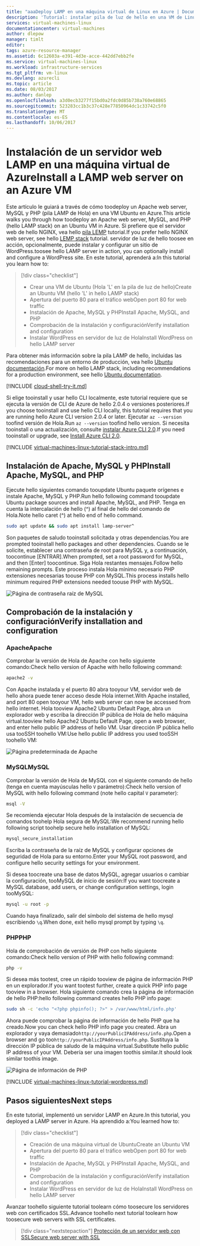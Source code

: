 ```yaml
---
title: "aaaDeploy LAMP en una máquina virtual de Linux en Azure | Documentos de Microsoft"
description: 'Tutorial: instalar pila de luz de hello en una VM de Linux en Azure'
services: virtual-machines-linux
documentationcenter: virtual-machines
author: dlepow
manager: timlt
editor: 
tags: azure-resource-manager
ms.assetid: 6c12603a-e391-4d3e-acce-442dd7ebb2fe
ms.service: virtual-machines-linux
ms.workload: infrastructure-services
ms.tgt_pltfrm: vm-linux
ms.devlang: azurecli
ms.topic: article
ms.date: 08/03/2017
ms.author: danlep
ms.openlocfilehash: a3d0ecb3277f15bd0a2fdc0d85b738a760e68865
ms.sourcegitcommit: 523283cc1b3c37c428e77850964dc1c33742c5f0
ms.translationtype: MT
ms.contentlocale: es-ES
ms.lasthandoff: 10/06/2017
---
```

# <a name="install-a-lamp-web-server-on-an-azure-vm"></a><span data-ttu-id="cedcb-103">Instalación de un servidor web LAMP en una máquina virtual de Azure</span><span class="sxs-lookup"><span data-stu-id="cedcb-103">Install a LAMP web server on an Azure VM</span></span>
<span data-ttu-id="cedcb-104">Este artículo le guiará a través de cómo toodeploy un Apache web server, MySQL y PHP (pila LAMP de Hola) en una VM Ubuntu en Azure.</span><span class="sxs-lookup"><span data-stu-id="cedcb-104">This article walks you through how toodeploy an Apache web server, MySQL, and PHP (hello LAMP stack) on an Ubuntu VM in Azure.</span></span> <span data-ttu-id="cedcb-105">Si prefiere que el servidor web de hello NGINX, vea hello [pila LEMP](tutorial-lemp-stack.md) tutorial.</span><span class="sxs-lookup"><span data-stu-id="cedcb-105">If you prefer hello NGINX web server, see hello [LEMP stack](tutorial-lemp-stack.md) tutorial.</span></span> <span data-ttu-id="cedcb-106">servidor de luz de hello toosee en acción, opcionalmente, puede instalar y configurar un sitio de WordPress.</span><span class="sxs-lookup"><span data-stu-id="cedcb-106">toosee hello LAMP server in action, you can optionally install and configure a WordPress site.</span></span> <span data-ttu-id="cedcb-107">En este tutorial, aprenderá a:</span><span class="sxs-lookup"><span data-stu-id="cedcb-107">In this tutorial you learn how to:</span></span>

> [!div class="checklist"]
> * <span data-ttu-id="cedcb-108">Crear una VM de Ubuntu (Hola 'L' en la pila de luz de hello)</span><span class="sxs-lookup"><span data-stu-id="cedcb-108">Create an Ubuntu VM (hello 'L' in hello LAMP stack)</span></span>
> * <span data-ttu-id="cedcb-109">Apertura del puerto 80 para el tráfico web</span><span class="sxs-lookup"><span data-stu-id="cedcb-109">Open port 80 for web traffic</span></span>
> * <span data-ttu-id="cedcb-110">Instalación de Apache, MySQL y PHP</span><span class="sxs-lookup"><span data-stu-id="cedcb-110">Install Apache, MySQL, and PHP</span></span>
> * <span data-ttu-id="cedcb-111">Comprobación de la instalación y configuración</span><span class="sxs-lookup"><span data-stu-id="cedcb-111">Verify installation and configuration</span></span>
> * <span data-ttu-id="cedcb-112">Instalar WordPress en servidor de luz de Hola</span><span class="sxs-lookup"><span data-stu-id="cedcb-112">Install WordPress on hello LAMP server</span></span>


<span data-ttu-id="cedcb-113">Para obtener más información sobre la pila LAMP de hello, incluidas las recomendaciones para un entorno de producción, vea hello [Ubuntu documentación](https://help.ubuntu.com/community/ApacheMySQLPHP).</span><span class="sxs-lookup"><span data-stu-id="cedcb-113">For more on hello LAMP stack, including recommendations for a production environment, see hello [Ubuntu documentation](https://help.ubuntu.com/community/ApacheMySQLPHP).</span></span>

[!INCLUDE [cloud-shell-try-it.md](../../../includes/cloud-shell-try-it.md)]

<span data-ttu-id="cedcb-114">Si elige tooinstall y usar hello CLI localmente, este tutorial requiere que se ejecuta la versión de CLI de Azure de hello 2.0.4 o versiones posteriores.</span><span class="sxs-lookup"><span data-stu-id="cedcb-114">If you choose tooinstall and use hello CLI locally, this tutorial requires that you are running hello Azure CLI version 2.0.4 or later.</span></span> <span data-ttu-id="cedcb-115">Ejecutar `az --version` toofind versión de Hola.</span><span class="sxs-lookup"><span data-stu-id="cedcb-115">Run `az --version` toofind hello version.</span></span> <span data-ttu-id="cedcb-116">Si necesita tooinstall o una actualización, consulte [instalar Azure CLI 2.0]( /cli/azure/install-azure-cli).</span><span class="sxs-lookup"><span data-stu-id="cedcb-116">If you need tooinstall or upgrade, see [Install Azure CLI 2.0]( /cli/azure/install-azure-cli).</span></span> 

[!INCLUDE [virtual-machines-linux-tutorial-stack-intro.md](../../../includes/virtual-machines-linux-tutorial-stack-intro.md)]

## <a name="install-apache-mysql-and-php"></a><span data-ttu-id="cedcb-117">Instalación de Apache, MySQL y PHP</span><span class="sxs-lookup"><span data-stu-id="cedcb-117">Install Apache, MySQL, and PHP</span></span>

<span data-ttu-id="cedcb-118">Ejecute hello siguientes comando tooupdate Ubuntu paquete orígenes e instale Apache, MySQL y PHP.</span><span class="sxs-lookup"><span data-stu-id="cedcb-118">Run hello following command tooupdate Ubuntu package sources and install Apache, MySQL, and PHP.</span></span> <span data-ttu-id="cedcb-119">Tenga en cuenta la intercalación de hello (^) al final de hello del comando de Hola.</span><span class="sxs-lookup"><span data-stu-id="cedcb-119">Note hello caret (^) at hello end of hello command.</span></span>


```bash
sudo apt update && sudo apt install lamp-server^
```



<span data-ttu-id="cedcb-120">Son paquetes de saludo tooinstall solicitada y otras dependencias.</span><span class="sxs-lookup"><span data-stu-id="cedcb-120">You are prompted tooinstall hello packages and other dependencies.</span></span> <span data-ttu-id="cedcb-121">Cuando se le solicite, establecer una contraseña de root para MySQL y, a continuación, toocontinue [ENTRAR].</span><span class="sxs-lookup"><span data-stu-id="cedcb-121">When prompted, set a root password for MySQL, and then [Enter] toocontinue.</span></span> <span data-ttu-id="cedcb-122">Siga Hola restantes mensajes.</span><span class="sxs-lookup"><span data-stu-id="cedcb-122">Follow hello remaining prompts.</span></span> <span data-ttu-id="cedcb-123">Este proceso instala Hola mínimo necesario PHP extensiones necesarias toouse PHP con MySQL.</span><span class="sxs-lookup"><span data-stu-id="cedcb-123">This process installs hello minimum required PHP extensions needed toouse PHP with MySQL.</span></span> 

![Página de contraseña raíz de MySQL][1]

## <a name="verify-installation-and-configuration"></a><span data-ttu-id="cedcb-125">Comprobación de la instalación y configuración</span><span class="sxs-lookup"><span data-stu-id="cedcb-125">Verify installation and configuration</span></span>


### <a name="apache"></a><span data-ttu-id="cedcb-126">Apache</span><span class="sxs-lookup"><span data-stu-id="cedcb-126">Apache</span></span>

<span data-ttu-id="cedcb-127">Comprobar la versión de Hola de Apache con hello siguiente comando:</span><span class="sxs-lookup"><span data-stu-id="cedcb-127">Check hello version of Apache with hello following command:</span></span>
```bash
apache2 -v
```

<span data-ttu-id="cedcb-128">Con Apache instalada y el puerto 80 abra tooyour VM, servidor web de hello ahora puede tener acceso desde Hola internet.</span><span class="sxs-lookup"><span data-stu-id="cedcb-128">With Apache installed, and port 80 open tooyour VM, hello web server can now be accessed from hello internet.</span></span> <span data-ttu-id="cedcb-129">Hola tooview Apache2 Ubuntu Default Page, abra un explorador web y escriba la dirección IP pública de Hola de hello máquina virtual.</span><span class="sxs-lookup"><span data-stu-id="cedcb-129">tooview hello Apache2 Ubuntu Default Page, open a web browser, and enter hello public IP address of hello VM.</span></span> <span data-ttu-id="cedcb-130">Usar dirección IP pública hello usa tooSSH toohello VM:</span><span class="sxs-lookup"><span data-stu-id="cedcb-130">Use hello public IP address you used tooSSH toohello VM:</span></span>

![Página predeterminada de Apache][3]


### <a name="mysql"></a><span data-ttu-id="cedcb-132">MySQL</span><span class="sxs-lookup"><span data-stu-id="cedcb-132">MySQL</span></span>

<span data-ttu-id="cedcb-133">Comprobar la versión de Hola de MySQL con el siguiente comando de hello (tenga en cuenta mayúsculas hello `V` parámetro):</span><span class="sxs-lookup"><span data-stu-id="cedcb-133">Check hello version of MySQL with hello following command (note hello capital `V` parameter):</span></span>

```bash
msql -V
```

<span data-ttu-id="cedcb-134">Se recomienda ejecutar Hola después de la instalación de secuencia de comandos toohelp Hola segura de MySQL:</span><span class="sxs-lookup"><span data-stu-id="cedcb-134">We recommend running hello following script toohelp secure hello installation of MySQL:</span></span>

```bash
mysql_secure_installation
```

<span data-ttu-id="cedcb-135">Escriba la contraseña de la raíz de MySQL y configurar opciones de seguridad de Hola para su entorno.</span><span class="sxs-lookup"><span data-stu-id="cedcb-135">Enter your MySQL root password, and configure hello security settings for your environment.</span></span>

<span data-ttu-id="cedcb-136">Si desea toocreate una base de datos MySQL, agregar usuarios o cambiar la configuración, tooMySQL de inicio de sesión:</span><span class="sxs-lookup"><span data-stu-id="cedcb-136">If you want toocreate a MySQL database, add users, or change configuration settings, login tooMySQL:</span></span>

```bash
mysql -u root -p
```

<span data-ttu-id="cedcb-137">Cuando haya finalizado, salir del símbolo del sistema de hello mysql escribiendo `\q`.</span><span class="sxs-lookup"><span data-stu-id="cedcb-137">When done, exit hello mysql prompt by typing `\q`.</span></span>

### <a name="php"></a><span data-ttu-id="cedcb-138">PHP</span><span class="sxs-lookup"><span data-stu-id="cedcb-138">PHP</span></span>

<span data-ttu-id="cedcb-139">Hola de comprobación de versión de PHP con hello siguiente comando:</span><span class="sxs-lookup"><span data-stu-id="cedcb-139">Check hello version of PHP with hello following command:</span></span>

```bash
php -v
```

<span data-ttu-id="cedcb-140">Si desea más tootest, cree un rápido tooview de página de información PHP en un explorador.</span><span class="sxs-lookup"><span data-stu-id="cedcb-140">If you want tootest further, create a quick PHP info page tooview in a browser.</span></span> <span data-ttu-id="cedcb-141">Hola siguiente comando crea la página de información de hello PHP:</span><span class="sxs-lookup"><span data-stu-id="cedcb-141">hello following command creates hello PHP info page:</span></span>

```bash
sudo sh -c 'echo "<?php phpinfo(); ?>" > /var/www/html/info.php'
```

<span data-ttu-id="cedcb-142">Ahora puede comprobar la página de información de hello PHP que ha creado.</span><span class="sxs-lookup"><span data-stu-id="cedcb-142">Now you can check hello PHP info page you created.</span></span> <span data-ttu-id="cedcb-143">Abra un explorador y vaya demasiado`http://yourPublicIPAddress/info.php`.</span><span class="sxs-lookup"><span data-stu-id="cedcb-143">Open a browser and go too`http://yourPublicIPAddress/info.php`.</span></span> <span data-ttu-id="cedcb-144">Sustituya la dirección IP pública de saludo de la máquina virtual.</span><span class="sxs-lookup"><span data-stu-id="cedcb-144">Substitute hello public IP address of your VM.</span></span> <span data-ttu-id="cedcb-145">Debería ser una imagen toothis similar.</span><span class="sxs-lookup"><span data-stu-id="cedcb-145">It should look similar toothis image.</span></span>

![Página de información de PHP][2]

[!INCLUDE [virtual-machines-linux-tutorial-wordpress.md](../../../includes/virtual-machines-linux-tutorial-wordpress.md)]


## <a name="next-steps"></a><span data-ttu-id="cedcb-147">Pasos siguientes</span><span class="sxs-lookup"><span data-stu-id="cedcb-147">Next steps</span></span>

<span data-ttu-id="cedcb-148">En este tutorial, implementó un servidor LAMP en Azure.</span><span class="sxs-lookup"><span data-stu-id="cedcb-148">In this tutorial, you deployed a LAMP server in Azure.</span></span> <span data-ttu-id="cedcb-149">Ha aprendido a:</span><span class="sxs-lookup"><span data-stu-id="cedcb-149">You learned how to:</span></span>

> [!div class="checklist"]
> * <span data-ttu-id="cedcb-150">Creación de una máquina virtual de Ubuntu</span><span class="sxs-lookup"><span data-stu-id="cedcb-150">Create an Ubuntu VM</span></span>
> * <span data-ttu-id="cedcb-151">Apertura del puerto 80 para el tráfico web</span><span class="sxs-lookup"><span data-stu-id="cedcb-151">Open port 80 for web traffic</span></span>
> * <span data-ttu-id="cedcb-152">Instalación de Apache, MySQL y PHP</span><span class="sxs-lookup"><span data-stu-id="cedcb-152">Install Apache, MySQL, and PHP</span></span>
> * <span data-ttu-id="cedcb-153">Comprobación de la instalación y configuración</span><span class="sxs-lookup"><span data-stu-id="cedcb-153">Verify installation and configuration</span></span>
> * <span data-ttu-id="cedcb-154">Instalar WordPress en servidor de luz de Hola</span><span class="sxs-lookup"><span data-stu-id="cedcb-154">Install WordPress on hello LAMP server</span></span>

<span data-ttu-id="cedcb-155">Avanzar toohello siguiente tutorial toolearn cómo toosecure los servidores web con certificados SSL.</span><span class="sxs-lookup"><span data-stu-id="cedcb-155">Advance toohello next tutorial toolearn how toosecure web servers with SSL certificates.</span></span>

> [!div class="nextstepaction"]
> [<span data-ttu-id="cedcb-156">Protección de un servidor web con SSL</span><span class="sxs-lookup"><span data-stu-id="cedcb-156">Secure web server with SSL</span></span>](tutorial-secure-web-server.md)

[1]: ./media/tutorial-lamp-stack/configmysqlpassword-small.png
[2]: ./media/tutorial-lamp-stack/phpsuccesspage.png
[3]: ./media/tutorial-lamp-stack/apachesuccesspage.png